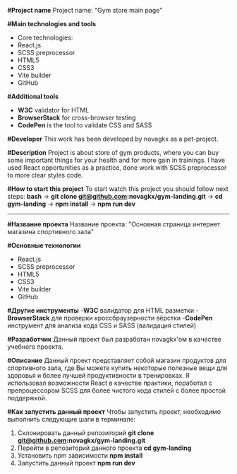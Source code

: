 **#Project name**
Project name: "Gym store main page"

**#Main technologies and tools**
- Core technologies: 
- React.js 
- SCSS preprocessor 
- HTML5 
- CSS3
- Vite builder 
- GitHub

**#Additional tools**
- **W3C** validator for HTML 
- **BrowserStack** for cross-browser testing
- **CodePen** is the tool to validate CSS and SASS

**#Developer**
This work has been developed by novagkx as a pet-project.

**#Description**
Project is about store of gym products, where you can buy some important things for your health and for more gain in trainings.
I have used React opportunities as a practice, done work with SCSS preprocessor to more clear styles code.

**#How to start this project**
To start watch this project you should follow next steps:
**bash** -> **git clone git@github.com:novagkx/gym-landing.git** -> **cd gym-landing** -> **npm install** -> **npm run dev**

-----------------------------------------------------------------------------------------
**#Название проекта**
Название проекта: "Основная страница интернет магазина спортивного зала"

**#Основные технологии**
- React.js 
- SCSS preprocessor 
- HTML5 
- CSS3
- Vite builder 
- GitHub

**#Другие инструменты**
-**W3C** валидатор для HTML разметки
-**BrowserStack** для проверки кроссбраузерности вёрстки
-**CodePen** инструмент для анализа кода CSS и SASS (валидация стилей)

**#Разработчик**
Данный проект был разработан novagkx'ом в качестве учебного проекта.

**#Описание**
Данный проект представляет собой магазин продуктов для спортивного зала, где Вы можете купить некоторые полезные вещи для здоровья и более лучшей продуктивности в тренировках.
Я использовал возможности React в качестве практики, поработал с препроцессором SCSS для более чистого кода стилей с более простой поддержкой.

**#Как запустить данный проект**
Чтобы запустить проект, необходимо выполнить следующие шаги в терминале:
1) Склонировать данный репозиторий **git clone git@github.com:novagkx/gym-landing.git**
2) Перейти в репозиторий данного проекта **cd gym-landing** 
3) Установить npm зависимости **npm install**
4) Запустить данный проект **npm run dev**

